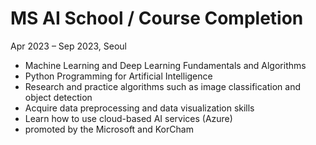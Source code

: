 # MS AI School / Course Completion<br>
Apr 2023 – Sep 2023, Seoul
<br>
 - Machine Learning and Deep Learning Fundamentals and Algorithms<br>
 - Python Programming for Artificial Intelligence<br>
 - Research and practice algorithms such as image classification and object detection<br>
 - Acquire data preprocessing and data visualization skills<br>
 - Learn how to use cloud-based AI services (Azure)<br>
 - promoted by the Microsoft and KorCham<br>
